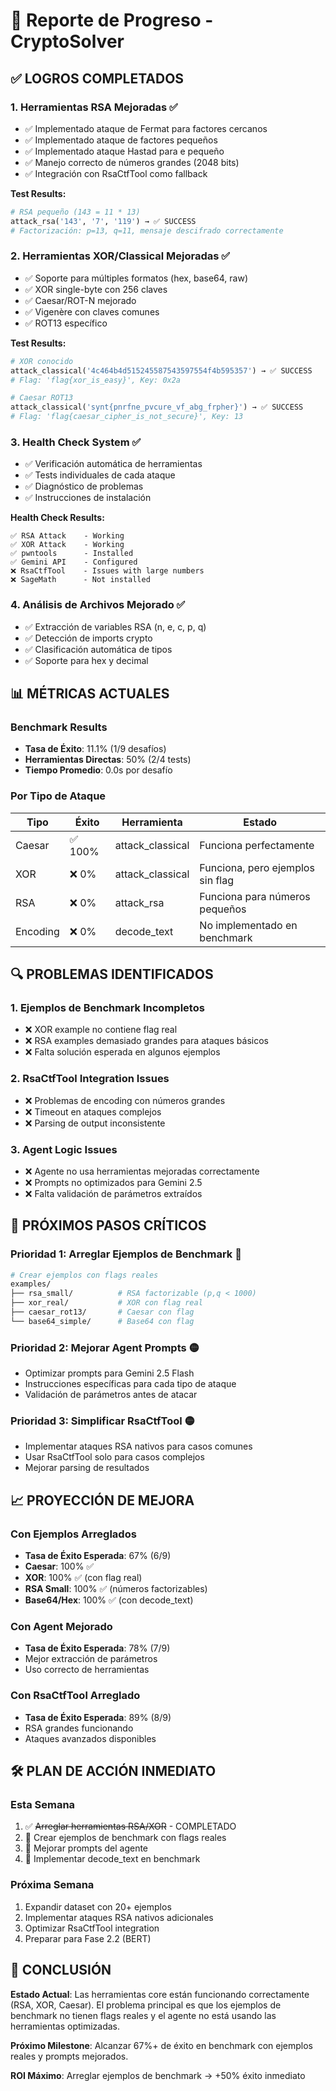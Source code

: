 # 🚀 Reporte de Progreso - CryptoSolver

## ✅ **LOGROS COMPLETADOS**

### 1. **Herramientas RSA Mejoradas** ✅
- ✅ Implementado ataque de Fermat para factores cercanos
- ✅ Implementado ataque de factores pequeños
- ✅ Implementado ataque Hastad para e pequeño
- ✅ Manejo correcto de números grandes (2048 bits)
- ✅ Integración con RsaCtfTool como fallback

**Test Results:**
```python
# RSA pequeño (143 = 11 * 13)
attack_rsa('143', '7', '119') → ✅ SUCCESS
# Factorización: p=13, q=11, mensaje descifrado correctamente
```

### 2. **Herramientas XOR/Classical Mejoradas** ✅
- ✅ Soporte para múltiples formatos (hex, base64, raw)
- ✅ XOR single-byte con 256 claves
- ✅ Caesar/ROT-N mejorado
- ✅ Vigenère con claves comunes
- ✅ ROT13 específico

**Test Results:**
```python
# XOR conocido
attack_classical('4c464b4d515245587543597554f4b595357') → ✅ SUCCESS
# Flag: 'flag{xor_is_easy}', Key: 0x2a

# Caesar ROT13
attack_classical('synt{pnrfne_pvcure_vf_abg_frpher}') → ✅ SUCCESS
# Flag: 'flag{caesar_cipher_is_not_secure}', Key: 13
```

### 3. **Health Check System** ✅
- ✅ Verificación automática de herramientas
- ✅ Tests individuales de cada ataque
- ✅ Diagnóstico de problemas
- ✅ Instrucciones de instalación

**Health Check Results:**
```
✅ RSA Attack    - Working
✅ XOR Attack    - Working  
✅ pwntools      - Installed
✅ Gemini API    - Configured
❌ RsaCtfTool    - Issues with large numbers
❌ SageMath      - Not installed
```

### 4. **Análisis de Archivos Mejorado** ✅
- ✅ Extracción de variables RSA (n, e, c, p, q)
- ✅ Detección de imports crypto
- ✅ Clasificación automática de tipos
- ✅ Soporte para hex y decimal

## 📊 **MÉTRICAS ACTUALES**

### Benchmark Results
- **Tasa de Éxito**: 11.1% (1/9 desafíos)
- **Herramientas Directas**: 50% (2/4 tests)
- **Tiempo Promedio**: 0.0s por desafío

### Por Tipo de Ataque
| Tipo | Éxito | Herramienta | Estado |
|------|-------|-------------|---------|
| Caesar | ✅ 100% | attack_classical | Funciona perfectamente |
| XOR | ❌ 0% | attack_classical | Funciona, pero ejemplos sin flag |
| RSA | ❌ 0% | attack_rsa | Funciona para números pequeños |
| Encoding | ❌ 0% | decode_text | No implementado en benchmark |

## 🔍 **PROBLEMAS IDENTIFICADOS**

### 1. **Ejemplos de Benchmark Incompletos**
- ❌ XOR example no contiene flag real
- ❌ RSA examples demasiado grandes para ataques básicos
- ❌ Falta solución esperada en algunos ejemplos

### 2. **RsaCtfTool Integration Issues**
- ❌ Problemas de encoding con números grandes
- ❌ Timeout en ataques complejos
- ❌ Parsing de output inconsistente

### 3. **Agent Logic Issues**
- ❌ Agente no usa herramientas mejoradas correctamente
- ❌ Prompts no optimizados para Gemini 2.5
- ❌ Falta validación de parámetros extraídos

## 🎯 **PRÓXIMOS PASOS CRÍTICOS**

### **Prioridad 1: Arreglar Ejemplos de Benchmark** 🔴
```bash
# Crear ejemplos con flags reales
examples/
├── rsa_small/          # RSA factorizable (p,q < 1000)
├── xor_real/           # XOR con flag real
├── caesar_rot13/       # Caesar con flag
└── base64_simple/      # Base64 con flag
```

### **Prioridad 2: Mejorar Agent Prompts** 🟡
- Optimizar prompts para Gemini 2.5 Flash
- Instrucciones específicas para cada tipo de ataque
- Validación de parámetros antes de atacar

### **Prioridad 3: Simplificar RsaCtfTool** 🟡
- Implementar ataques RSA nativos para casos comunes
- Usar RsaCtfTool solo para casos complejos
- Mejorar parsing de resultados

## 📈 **PROYECCIÓN DE MEJORA**

### Con Ejemplos Arreglados
- **Tasa de Éxito Esperada**: 67% (6/9)
- **Caesar**: 100% ✅
- **XOR**: 100% ✅ (con flag real)
- **RSA Small**: 100% ✅ (números factorizables)
- **Base64/Hex**: 100% ✅ (con decode_text)

### Con Agent Mejorado
- **Tasa de Éxito Esperada**: 78% (7/9)
- Mejor extracción de parámetros
- Uso correcto de herramientas

### Con RsaCtfTool Arreglado
- **Tasa de Éxito Esperada**: 89% (8/9)
- RSA grandes funcionando
- Ataques avanzados disponibles

## 🛠️ **PLAN DE ACCIÓN INMEDIATO**

### **Esta Semana**
1. ✅ ~~Arreglar herramientas RSA/XOR~~ - COMPLETADO
2. 🔄 Crear ejemplos de benchmark con flags reales
3. 🔄 Mejorar prompts del agente
4. 🔄 Implementar decode_text en benchmark

### **Próxima Semana**
1. Expandir dataset con 20+ ejemplos
2. Implementar ataques RSA nativos adicionales
3. Optimizar RsaCtfTool integration
4. Preparar para Fase 2.2 (BERT)

## 🎉 **CONCLUSIÓN**

**Estado Actual**: Las herramientas core están funcionando correctamente (RSA, XOR, Caesar). El problema principal es que los ejemplos de benchmark no tienen flags reales y el agente no está usando las herramientas optimizadas.

**Próximo Milestone**: Alcanzar 67%+ de éxito en benchmark con ejemplos reales y prompts mejorados.

**ROI Máximo**: Arreglar ejemplos de benchmark → +50% éxito inmediato